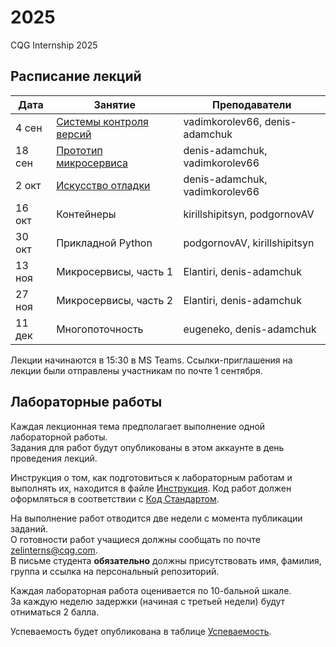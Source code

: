 # 2025
CQG Internship 2025

## Расписание лекций

 Дата  | Занятие | Преподаватели
-------|--------|--------
4  сен | [Системы контроля версий](<1. Version Control Systems/VCS. Git. GitHub.pdf>) | vadimkorolev66, denis-adamchuk
18 сен | [Прототип микросервиса](<2. Prototype/Prototype.pdf>) | denis-adamchuk, vadimkorolev66
2  окт | [Искусство отладки](<3. Debugging/Debugging.pdf>) | denis-adamchuk, vadimkorolev66
16 окт | Контейнеры | kirillshipitsyn, podgornovAV
30 окт | Прикладной Python | podgornovAV,  kirillshipitsyn
13 ноя | Микросервисы, часть 1 | Elantiri, denis-adamchuk
27 ноя | Микросервисы, часть 2 | Elantiri, denis-adamchuk
11 дек | Многопоточность | eugeneko, denis-adamchuk

Лекции начинаются в 15:30 в MS Teams. Ссылки-приглашения на лекции были отправлены участникам по почте 1 сентября.

## Лабораторные работы

Каждая лекционная тема предполагает выполнение одной лабораторной работы.  
Задания для работ будут опубликованы в этом аккаунте в день проведения лекций.

Инструкция о том, как подготовиться к лабораторным работам и выполнять их, находится в файле [Инструкция](<HowToDoHomework.md>).
Код работ должен оформляться в соответствии с [Код Стандартом](<CppCodingStandard.md>).  

На выполнение работ отводится две недели с момента публикации заданий.  
О готовности работ учащиеся должны сообщать по почте zelinterns@cqg.com.  
В письме студента __обязательно__ должны присутствовать имя, фамилия, группа и ссылка на персональный репозиторий.

Каждая лабораторная работа оценивается по 10-бальной шкале.  
За каждую неделю задержки (начиная с третьей недели) будут отниматься 2 балла.

Успеваемость будет опубликована в таблице [Успеваемость](<Scores.md>).
